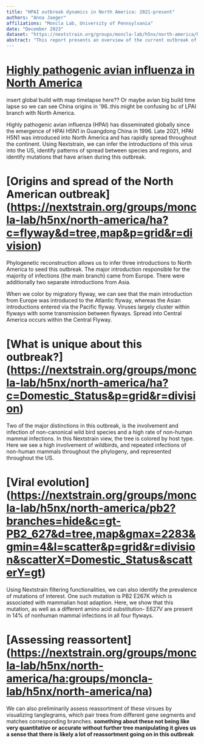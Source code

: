 ```yaml
---
title: "HPAI outbreak dynamics in North America: 2021-present"
authors: "Anna Jaeger"
affiliations: "Moncla Lab, University of Pennsylvania"
date: "December 2023"
dataset: "https://nextstrain.org/groups/moncla-lab/h5nx/north-america/ha"
abstract: "This report presents an overview of the current outbreak of highly pathogenic avian influenza in North America and highlights the utility of Nextstrain for interrogating outbreak dynamics.
---
```

# [Highly pathogenic avian influenza in North America](https://nextstrain.org/groups/moncla-lab/h5nx/north-america/ha?c=flyway&p=grid&r=division) 

insert global build with map timelapse here?? Or maybe avian big build time lapse so we can see China origins in '96..this might be confusing bc of LPAI branch with North America.

Highly pathogenic avian influenza (HPAI) has disseminated globally since the emergence of HPAI H5N1 in Guangdong China in 1996. Late 2021, HPAI H5N1 was introduced into North America and has rapidly spread throughout the continent. Using Nextstrain, we can infer the introductions of this virus into the US, identify patterns of spread between species and regions, and identify mutations that have arisen during this outbreak.

# [Origins and spread of the North American outbreak] (https://nextstrain.org/groups/moncla-lab/h5nx/north-america/ha?c=flyway&d=tree,map&p=grid&r=division)

Phylogenetic reconstruction allows us to infer three introductions to North America to seed this outbreak. The major introduction responsible for the majority of infections (the main branch) came from Europe. There were additionally two separate introductions from Asia.

When we color by migratory flyway, we can see that the main introduction from Europe was introduced to the Atlantic flyway, whereas the Asian introductions entered via the Pacific flyway. Viruses largely cluster within flyways with some transmission between flyways. Spread into Central America occurs within the Central Flyway. 

# [What is unique about this outbreak?] (https://nextstrain.org/groups/moncla-lab/h5nx/north-america/ha?c=Domestic_Status&p=grid&r=division)

Two of the major distinctions in this outbreak, is the involvement and infection of non-canonical wild bird species and a high rate of non-human mammal infections. In this Nextstrain view, the tree is colored by host type. Here we see a high involvement of wildbirds, and repeated infections of non-human mammals throughout the phylogeny, and represented throughout the US. 

# [Viral evolution] (https://nextstrain.org/groups/moncla-lab/h5nx/north-america/pb2?branches=hide&c=gt-PB2_627&d=tree,map&gmax=2283&gmin=4&l=scatter&p=grid&r=division&scatterX=Domestic_Status&scatterY=gt)

Using Nextstrain filtering functionalities, we can also identify the prevalence of mutations of interest. One such mutation is PB2 E267K which is associated with mammalian host adaption. Here, we show that this mutation, as well as a different amino acid substitution- E627V are present in 14% of nonhuman mammal infections in all four flyways. 

# [Assessing reassortent] (https://nextstrain.org/groups/moncla-lab/h5nx/north-america/ha:groups/moncla-lab/h5nx/north-america/na)

We can also preliminarily assess reassortment of these virsues by visualizing tanglegrams, which pair trees from different gene segments and matches corresponding branches. **something about these not being like very quantitative or accurate without further tree manipulating it gives us a sense that there is likely a lot of reassortment going on in this outbreak**
